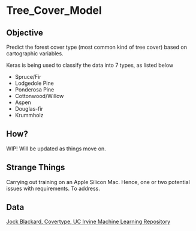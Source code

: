 # Tree_Cover_Model

## Objective
Predict the forest cover type (most common kind of tree cover) based on cartographic variables. 

Keras is being used to classify the data into 7 types, as listed below 
* Spruce/Fir
* Lodgedole Pine 
* Ponderosa Pine
* Cottonwood/Willow
* Aspen 
* Douglas-fir
* Krummholz

## How?
WIP! Will be updated as things move on.

## Strange Things
Carrying out training on an Apple Silicon Mac. Hence, one or two potential issues with requirements. To address.

## Data
[Jock Blackard, Covertype, UC Irvine Machine Learning Repository](https://archive.ics.uci.edu/dataset/31/covertype)
